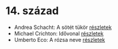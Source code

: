 # 14. század

- Andrea Schacht: A sötét tükör [részletek](../_details/Andrea%20Schacht.md#id_951)
- Michael Crichton: Idővonal [részletek](../_details/Michael%20Crichton.md#id_754)
- Umberto Eco: A rózsa neve [részletek](../_details/Umberto%20Eco.md#id_789)